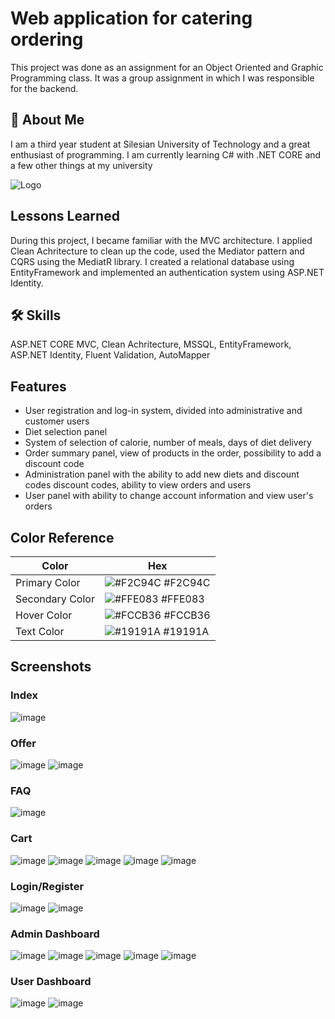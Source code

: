 # Web application for catering ordering
This project was done as an assignment for an Object Oriented and Graphic Programming class. 
It was a group assignment in which I was responsible for the backend.

## 👋 About Me
I am a third year student at Silesian University of Technology and a great enthusiast of programming.
I am currently learning C# with .NET CORE and a few other things at my university

![Logo](https://github.com/FriZiii/Catering/assets/38819844/e7fcd777-7d21-4bb2-8256-98606a66b306)


## Lessons Learned

During this project, I became familiar with the MVC architecture. 
I applied Clean Achritecture to clean up the code, used the Mediator pattern and CQRS using the MediatR library. 
I created a relational database using EntityFramework and implemented an authentication system using ASP.NET Identity.


## 🛠 Skills
ASP.NET CORE MVC, Clean Achritecture, MSSQL, EntityFramework, ASP.NET Identity, Fluent Validation, AutoMapper


## Features

- User registration and log-in system, divided into administrative and customer users
- Diet selection panel
- System of selection of calorie, number of meals, days of diet delivery
- Order summary panel, view of products in the order, possibility to add a discount code
- Administration panel with the ability to add new diets and discount codes discount codes, ability to view orders and users
- User panel with ability to change account information and view user's orders

## Color Reference

| Color             | Hex                                                                |
| ----------------- | ------------------------------------------------------------------ |
| Primary Color | ![#F2C94C](https://via.placeholder.com/10/F2C94C?text=+) #F2C94C |
| Secondary  Color | ![#FFE083](https://via.placeholder.com/10/FFE083?text=+) #FFE083 |
| Hover Color | ![#FCCB36](https://via.placeholder.com/10/FCCB36?text=+) #FCCB36 |
| Text Color | ![#19191A](https://via.placeholder.com/10/19191A?text=+) #19191A |


## Screenshots

### Index
![image](https://github.com/FriZiii/Catering/assets/38819844/ae3a2552-5ab2-4aa0-9769-c573bf6eab95)

### Offer
![image](https://github.com/FriZiii/Catering/assets/38819844/40cdcbc6-d8ba-49ce-a3f8-f8f9b348929c)
![image](https://github.com/FriZiii/Catering/assets/38819844/06b8b3be-6fcc-414c-9a12-2d9cfe3a5cda)

### FAQ
![image](https://github.com/FriZiii/Catering/assets/38819844/8264c0af-3473-464f-86ce-655f4390c8ee)

### Cart
![image](https://github.com/FriZiii/Catering/assets/38819844/d5c7e685-ebca-4570-a09f-47ac0132d4a7)
![image](https://github.com/FriZiii/Catering/assets/38819844/a3cb8e82-277c-4666-a175-5321b14b783e)
![image](https://github.com/FriZiii/Catering/assets/38819844/ce0c7081-56d2-466b-bb92-a691ade944bc)
![image](https://github.com/FriZiii/Catering/assets/38819844/2308ec78-dd00-4ee2-9482-a5c323c30b2b)
![image](https://github.com/FriZiii/Catering/assets/38819844/6cb48a77-a545-4c71-b3e8-983fd8ef9e3f)

### Login/Register
![image](https://github.com/FriZiii/Catering/assets/38819844/93d9d4de-9af2-4640-a786-99f648156f79)
![image](https://github.com/FriZiii/Catering/assets/38819844/341df465-b823-4b0f-bdc3-430e22c76632)

### Admin Dashboard
![image](https://github.com/FriZiii/Catering/assets/38819844/b0cec5b9-dade-43f9-bfe5-b655c795429e)
![image](https://github.com/FriZiii/Catering/assets/38819844/d79fb1d7-2d44-49bc-a31c-b777074de702)
![image](https://github.com/FriZiii/Catering/assets/38819844/3be47766-9335-415a-93bf-29c6f31e7e30)
![image](https://github.com/FriZiii/Catering/assets/38819844/f584cf0b-318a-405e-9ebb-c3ce317ab295)
![image](https://github.com/FriZiii/Catering/assets/38819844/ec38f644-ec69-4168-9d52-38cd4f425043)

### User Dashboard
![image](https://github.com/FriZiii/Catering/assets/38819844/8887c5a7-1f63-41e5-9e97-7ff29b3657c9)
![image](https://github.com/FriZiii/Catering/assets/38819844/0b75083d-a1af-41b3-8a3f-05316b602980)
